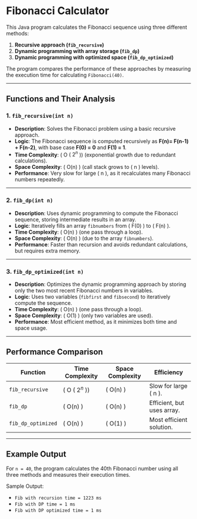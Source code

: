# Fibonacci Calculator

This Java program calculates the Fibonacci sequence using three different methods:  
1. **Recursive approach (`fib_recursive`)**  
2. **Dynamic programming with array storage (`fib_dp`)**  
3. **Dynamic programming with optimized space (`fib_dp_optimized`)**

The program compares the performance of these approaches by measuring the execution time for calculating `Fibonacci(40)`.

---

## Functions and Their Analysis

### 1. `fib_recursive(int n)`
- **Description**: Solves the Fibonacci problem using a basic recursive approach.  
- **Logic**: The Fibonacci sequence is computed recursively as **F(n)= F(n-1) + F(n-2)**, with base case **F(0) = 0** and **F(1) = 1**.
- **Time Complexity**: ( O ( $2^{n}$ )) (exponential growth due to redundant calculations). 
- **Space Complexity**: \( O(n) \) (call stack grows to \( n \) levels).  
- **Performance**: Very slow for large \( n \), as it recalculates many Fibonacci numbers repeatedly.  

---

### 2. `fib_dp(int n)`
- **Description**: Uses dynamic programming to compute the Fibonacci sequence, storing intermediate results in an array.  
- **Logic**: Iteratively fills an array `fibnumbers` from \( F(0) \) to \( F(n) \).  
- **Time Complexity**: \( O(n) \) (one pass through a loop).  
- **Space Complexity**: \( O(n) \) (due to the array `fibnumbers`).  
- **Performance**: Faster than recursion and avoids redundant calculations, but requires extra memory.

---

### 3. `fib_dp_optimized(int n)`
- **Description**: Optimizes the dynamic programming approach by storing only the two most recent Fibonacci numbers in variables.  
- **Logic**: Uses two variables (`fibfirst` and `fibsecond`) to iteratively compute the sequence.  
- **Time Complexity**: \( O(n) \) (one pass through a loop).  
- **Space Complexity**: \( O(1) \) (only two variables are used).  
- **Performance**: Most efficient method, as it minimizes both time and space usage.

---

## Performance Comparison

| **Function**         | **Time Complexity** | **Space Complexity** | **Efficiency**            |
|-----------------------|---------------------|-----------------------|---------------------------|
| `fib_recursive`       | ( O ( $2^{n}$ ))       | \( O(n) \)           | Slow for large \( n \).   |
| `fib_dp`              | \( O(n) \)         | \( O(n) \)           | Efficient, but uses array.|
| `fib_dp_optimized`    | \( O(n) \)         | \( O(1) \)           | Most efficient solution.  |

---

## Example Output

For `n = 40`, the program calculates the 40th Fibonacci number using all three methods and measures their execution times.

Sample Output:
- `Fib with recursion time = 1223 ms`
- `Fib with DP time = 1 ms`
- `Fib with DP optimized time = 1 ms`
